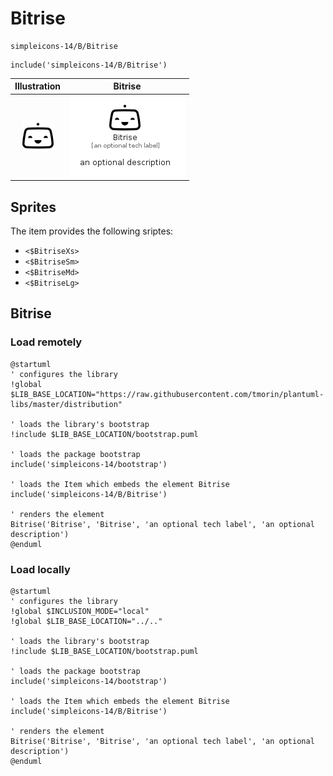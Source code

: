 # Bitrise


```text
simpleicons-14/B/Bitrise
```

```text
include('simpleicons-14/B/Bitrise')
```



| Illustration | Bitrise |
| :---: | :---: |
| ![illustration for Illustration](../../simpleicons-14/B/Bitrise.png) | ![illustration for Bitrise](../../simpleicons-14/B/Bitrise.Local.png) |



## Sprites
The item provides the following sriptes:

- `<$BitriseXs>`
- `<$BitriseSm>`
- `<$BitriseMd>`
- `<$BitriseLg>`





## Bitrise

### Load remotely
```plantuml
@startuml
' configures the library
!global $LIB_BASE_LOCATION="https://raw.githubusercontent.com/tmorin/plantuml-libs/master/distribution"

' loads the library's bootstrap
!include $LIB_BASE_LOCATION/bootstrap.puml

' loads the package bootstrap
include('simpleicons-14/bootstrap')

' loads the Item which embeds the element Bitrise
include('simpleicons-14/B/Bitrise')

' renders the element
Bitrise('Bitrise', 'Bitrise', 'an optional tech label', 'an optional description')
@enduml
```

### Load locally
```plantuml
@startuml
' configures the library
!global $INCLUSION_MODE="local"
!global $LIB_BASE_LOCATION="../.."

' loads the library's bootstrap
!include $LIB_BASE_LOCATION/bootstrap.puml

' loads the package bootstrap
include('simpleicons-14/bootstrap')

' loads the Item which embeds the element Bitrise
include('simpleicons-14/B/Bitrise')

' renders the element
Bitrise('Bitrise', 'Bitrise', 'an optional tech label', 'an optional description')
@enduml
```

